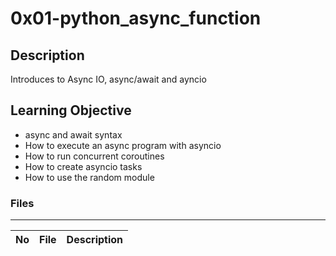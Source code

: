 # 0x01-python_async_function

## Description

Introduces to Async IO, async/await and ayncio

## Learning Objective

* async and await syntax
* How to execute an async program with asyncio
* How to run concurrent coroutines
* How to create asyncio tasks
* How to use the random module


### Files

---
No | File | Description
---|---|---